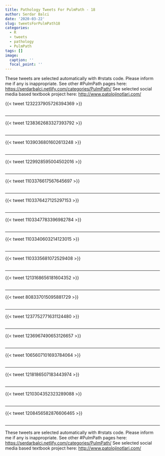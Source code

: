 ```yaml
---
title: Pathology Tweets For PulmPath - 18
author: Serdar Balci
date: '2020-03-22'
slug: tweetsForPulmPath18
categories:
  - R
  - tweets
  - pathology
  - PulmPath
tags: []
image:
  caption: ''
  focal_point: ''
---
```



These tweets are selected automatically with #rstats code. Please inform me if any is inappropriate.
See other #PulmPath pages here: https://serdarbalci.netlify.com/categories/PulmPath/ 
See selected social media based textbook project here: http://www.patolojinotlari.com/

{{< tweet 1232237905726394369 >}}
<br>
<br>
<hr>
{{< tweet 1238362683327393792 >}}
<br>
<br>
<hr>
{{< tweet 1039036801602613248 >}}
<br>
<br>
<hr>
{{< tweet 1229928595004502016 >}}
<br>
<br>
<hr>
{{< tweet 1103376617567645697 >}}
<br>
<br>
<hr>
{{< tweet 1103376427125297153 >}}
<br>
<br>
<hr>
{{< tweet 1103347783396982784 >}}
<br>
<br>
<hr>
{{< tweet 1103340603214123015 >}}
<br>
<br>
<hr>
{{< tweet 1103335681072529408 >}}
<br>
<br>
<hr>
{{< tweet 1213168656181604352 >}}
<br>
<br>
<hr>
{{< tweet 808337015095881729 >}}
<br>
<br>
<hr>
{{< tweet 1237752771631124480 >}}
<br>
<br>
<hr>
{{< tweet 1236967490653126657 >}}
<br>
<br>
<hr>
{{< tweet 1065607101693784064 >}}
<br>
<br>
<hr>
{{< tweet 1218186507183443974 >}}
<br>
<br>
<hr>
{{< tweet 1210304352323289088 >}}
<br>
<br>
<hr>
{{< tweet 1208456582876606465 >}}
<br>
<br>
<hr>


These tweets are selected automatically with #rstats code. Please inform me if any is inappropriate.
See other #PulmPath pages here: https://serdarbalci.netlify.com/categories/PulmPath/ 
See selected social media based textbook project here: http://www.patolojinotlari.com/
